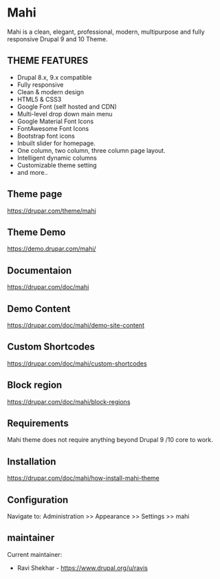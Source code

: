 
# Mahi
Mahi is a clean, elegant, professional, modern, multipurpose and fully responsive Drupal 9 and 10 Theme.


## THEME FEATURES
- Drupal 8.x, 9.x compatible
- Fully responsive
- Clean & modern design
- HTML5 & CSS3
- Google Font (self hosted and CDN)
- Multi-level drop down main menu
- Google Material Font Icons
- FontAwesome Font Icons
- Bootstrap font icons
- Inbuilt slider for homepage.
- One column, two column, three column page layout.
- Intelligent dynamic columns
- Customizable theme setting
- and more..


## Theme page
https://drupar.com/theme/mahi


## Theme Demo
https://demo.drupar.com/mahi/


## Documentaion
https://drupar.com/doc/mahi


## Demo Content
https://drupar.com/doc/mahi/demo-site-content


## Custom Shortcodes
https://drupar.com/doc/mahi/custom-shortcodes


## Block region
https://drupar.com/doc/mahi/block-regions


## Requirements
Mahi theme does not require anything beyond Drupal 9 /10 core to work.


## Installation
https://drupar.com/doc/mahi/how-install-mahi-theme


## Configuration
Navigate to: Administration >> Appearance >> Settings >> mahi


## maintainer
Current maintainer:
* Ravi Shekhar - https://www.drupal.org/u/ravis